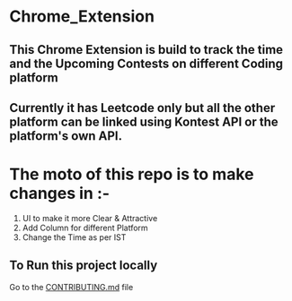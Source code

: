 # Chrome_Extension

## This Chrome Extension is build to track the time and the Upcoming Contests on different Coding platform 

## Currently it has Leetcode only but all the other platform can be linked using Kontest API or the platform's own API.

# The moto of this repo is to make changes in :-
1. UI to make it more Clear & Attractive 
2. Add Column for different Platform 
3. Change the Time as per IST

## To Run this project locally 
Go to the [CONTRIBUTING.md](https://github.com/PCON-Hacktoberfest-2022/ClockSet-v1/blob/master/CONTRIBUTING.md) file 
